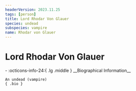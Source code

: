 ```yaml
---
headerVersion: 2023.11.25
tags: [person]
title: Lord Rhodar Von Glauer
species: undead
subspecies: vampire
name: Rhodar von Glauer
---
```

# Lord Rhodar Von Glauer
<div class="grid cards ext-narrow-margin ext-one-column" markdown>
- :octicons-info-24:{ .lg .middle } __Biographical Information__

    An undead (vampire)  
    { .bio }

</div>


